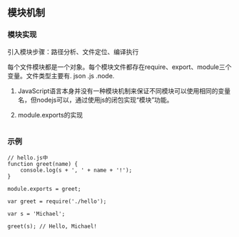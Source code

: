 ## 模块机制

### 模块实现

引入模块步骤：路径分析、文件定位、编译执行

每个文件模块都是一个对象。每个模块文件都存在require、export、module三个变量。文件类型主要有.
json .js .node.

1. JavaScript语言本身并没有一种模块机制来保证不同模块可以使用相同的变量名，但nodejs可以，通过使用js的闭包实现“模块”功能。

2. module.exports的实现
    ```
    
    ```

### 示例

```
// hello.js中
function greet(name) {
    console.log(s + ', ' + name + '!');
}

module.exports = greet;
```

```
var greet = require('./hello');

var s = 'Michael';

greet(s); // Hello, Michael!
```



